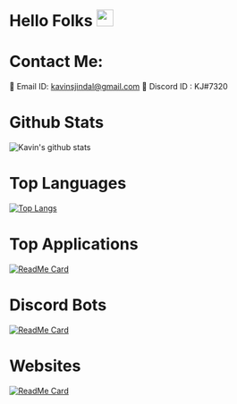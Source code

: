 # Hello Folks <img src="https://raw.githubusercontent.com/MartinHeinz/MartinHeinz/master/wave.gif" width="30px">

# Contact Me:
:email: Email ID: kavinsjindal@gmail.com
:speech_balloon: Discord ID : KJ#7320

# Github Stats
![Kavin's github stats](https://github-readme-stats.vercel.app/api?username=kavinjindal&show_icons=true&theme=radical)

# Top Languages
[![Top Langs](https://github-readme-stats.vercel.app/api/top-langs/?username=kavinjindal&layout=demo)](https://github.com/kavinjindal/github-readme-stats)

# Top Applications

[![ReadMe Card](https://github-readme-stats.vercel.app/api/pin/?username=kavinjindal&repo=equation-writer)](https://github.com/kavinjindal/Equation-Writer)

# Discord Bots

[![ReadMe Card](https://github-readme-stats.vercel.app/api/pin/?username=kavinjindal&repo=Astro-1.3)](https://github.com/kavinjindal/Astro-1.3)

# Websites

[![ReadMe Card](https://github-readme-stats.vercel.app/api/pin/?username=kavinjindal&repo=Astro-website)](https://github.com/kavinjindal/Astro-website)

